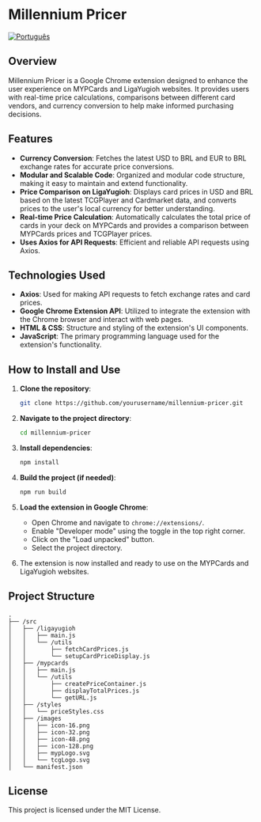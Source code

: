 # Millennium Pricer

[![Português](https://img.shields.io/badge/lang-portuguese-green.svg)](README_pt-br.md)

## Overview

Millennium Pricer is a Google Chrome extension designed to enhance the user experience on MYPCards and LigaYugioh websites. It provides users with real-time price calculations, comparisons between different card vendors, and currency conversion to help make informed purchasing decisions.

## Features

- **Currency Conversion**: Fetches the latest USD to BRL and EUR to BRL exchange rates for accurate price conversions.
- **Modular and Scalable Code**: Organized and modular code structure, making it easy to maintain and extend functionality.
- **Price Comparison on LigaYugioh**: Displays card prices in USD and BRL based on the latest TCGPlayer and Cardmarket data, and converts prices to the user's local currency for better understanding.
- **Real-time Price Calculation**: Automatically calculates the total price of cards in your deck on MYPCards and provides a comparison between MYPCards prices and TCGPlayer prices.
- **Uses Axios for API Requests**: Efficient and reliable API requests using Axios.

## Technologies Used

- **Axios**: Used for making API requests to fetch exchange rates and card prices.
- **Google Chrome Extension API**: Utilized to integrate the extension with the Chrome browser and interact with web pages.
- **HTML & CSS**: Structure and styling of the extension's UI components.
- **JavaScript**: The primary programming language used for the extension's functionality.

## How to Install and Use

1. **Clone the repository**:
    ```sh
    git clone https://github.com/yourusername/millennium-pricer.git
    ```

2. **Navigate to the project directory**:
    ```sh
    cd millennium-pricer
    ```

3. **Install dependencies**:
    ```sh
    npm install
    ```

4. **Build the project (if needed)**:
    ```sh
    npm run build
    ```

5. **Load the extension in Google Chrome**:
    - Open Chrome and navigate to `chrome://extensions/`.
    - Enable "Developer mode" using the toggle in the top right corner.
    - Click on the "Load unpacked" button.
    - Select the project directory.

6. The extension is now installed and ready to use on the MYPCards and LigaYugioh websites.

## Project Structure

```
.
├── /src
│   ├── /ligayugioh
│   │   ├── main.js
│   │   └── /utils
│   │       ├── fetchCardPrices.js
│   │       └── setupCardPriceDisplay.js
│   ├── /mypcards
│   │   ├── main.js
│   │   └── /utils
│   │       ├── createPriceContainer.js
│   │       ├── displayTotalPrices.js
│   │       └── getURL.js
│   ├── /styles
│   │   └── priceStyles.css
│   ├── /images
│   │   ├── icon-16.png
│   │   ├── icon-32.png
│   │   ├── icon-48.png
│   │   ├── icon-128.png
│   │   ├── mypLogo.svg
│   │   └── tcgLogo.svg
│   └── manifest.json
```

## License

This project is licensed under the MIT License.

